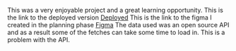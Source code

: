 
This was a very enjoyable project and a great learning opportunity.
This is the link to the deployed version <a href= 'https://faculty-takehome-christian.netlify.app/'>Deployed</a>
This is the link to the figma I created in the planning phase <a href='https://www.figma.com/file/Qjch5T1dE5HuaWOBSHhQke/Faculty-takehome?node-id=0%3A1'>Figma</a>
The data used was an open source API and as a result some of the fetches can take some time to load in. This is a problem with the API.
